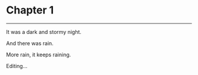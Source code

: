 # Chapter 1

----

It was a dark and stormy night.

And there was rain.

More rain, it keeps raining.

Editing...